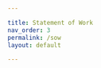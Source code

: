 ```yaml
---

title: Statement of Work
nav_order: 3
permalink: /sow
layout: default

---
```


<object data="QMIND_SOW_2023.pdf" width="1000" height="1000" type='application/pdf'/></object>

